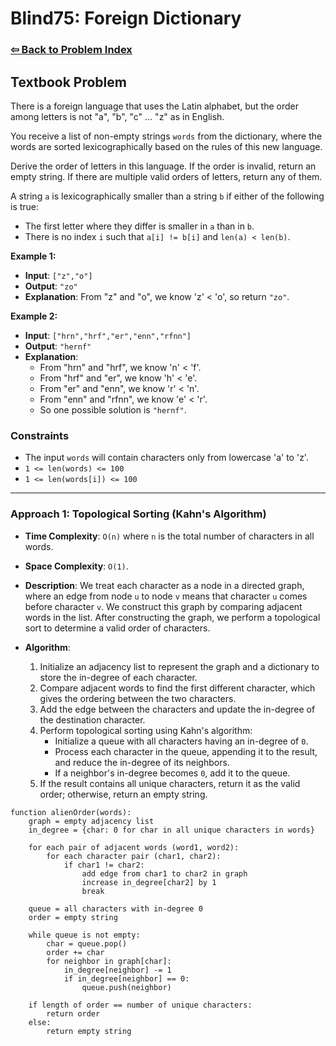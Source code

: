 # Blind75: Foreign Dictionary

### [⇦ Back to Problem Index](../../index.md)

## Textbook Problem

There is a foreign language that uses the Latin alphabet, but the order among letters is not "a", "b", "c" ... "z" as in English.

You receive a list of non-empty strings `words` from the dictionary, where the words are sorted lexicographically based on the rules of this new language.

Derive the order of letters in this language. If the order is invalid, return an empty string. If there are multiple valid orders of letters, return any of them.

A string `a` is lexicographically smaller than a string `b` if either of the following is true:

-   The first letter where they differ is smaller in `a` than in `b`.
-   There is no index `i` such that `a[i] != b[i]` and `len(a) < len(b)`.

**Example 1:**

-   **Input**: `["z","o"]`
-   **Output**: `"zo"`
-   **Explanation**: From "z" and "o", we know 'z' < 'o', so return `"zo"`.

**Example 2:**

-   **Input**: `["hrn","hrf","er","enn","rfnn"]`
-   **Output**: `"hernf"`
-   **Explanation**:
    -   From "hrn" and "hrf", we know 'n' < 'f'.
    -   From "hrf" and "er", we know 'h' < 'e'.
    -   From "er" and "enn", we know 'r' < 'n'.
    -   From "enn" and "rfnn", we know 'e' < 'r'.
    -   So one possible solution is `"hernf"`.

### Constraints

-   The input `words` will contain characters only from lowercase 'a' to 'z'.
-   `1 <= len(words) <= 100`
-   `1 <= len(words[i]) <= 100`

---

### Approach 1: Topological Sorting (Kahn's Algorithm)

-   **Time Complexity**: `O(n)` where `n` is the total number of characters in all words.
-   **Space Complexity**: `O(1)`.
-   **Description**: We treat each character as a node in a directed graph, where an edge from node `u` to node `v` means that character `u` comes before character `v`. We construct this graph by comparing adjacent words in the list. After constructing the graph, we perform a topological sort to determine a valid order of characters.
-   **Algorithm**:

    1. Initialize an adjacency list to represent the graph and a dictionary to store the in-degree of each character.
    2. Compare adjacent words to find the first different character, which gives the ordering between the two characters.
    3. Add the edge between the characters and update the in-degree of the destination character.
    4. Perform topological sorting using Kahn's algorithm:
        - Initialize a queue with all characters having an in-degree of `0`.
        - Process each character in the queue, appending it to the result, and reduce the in-degree of its neighbors.
        - If a neighbor's in-degree becomes `0`, add it to the queue.
    5. If the result contains all unique characters, return it as the valid order; otherwise, return an empty string.

```pseudo
function alienOrder(words):
    graph = empty adjacency list
    in_degree = {char: 0 for char in all unique characters in words}

    for each pair of adjacent words (word1, word2):
        for each character pair (char1, char2):
            if char1 != char2:
                add edge from char1 to char2 in graph
                increase in_degree[char2] by 1
                break

    queue = all characters with in-degree 0
    order = empty string

    while queue is not empty:
        char = queue.pop()
        order += char
        for neighbor in graph[char]:
            in_degree[neighbor] -= 1
            if in_degree[neighbor] == 0:
                queue.push(neighbor)

    if length of order == number of unique characters:
        return order
    else:
        return empty string
```
